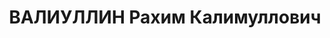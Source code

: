 ---
title: ВАЛИУЛЛИН Рахим Калимуллович
description: "Род. в 1907, Башкирия, Ермекеевский р-н, д. Новое Шахово, татарин. Проживал:\
  \ г. Казань. Студент пединститута. \n  Арестован 09.07.1937. Обв. по ст. 58-10,\
  \ 58-11. Приговор: Верховный суд СССР, 14.11.1937 – 10 лет лишения свободы. \n \
  \ Реабилитирован 02.1958"
---